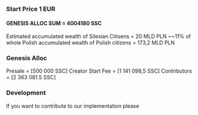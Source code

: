### Start Price 1 EUR
#### GENESIS ALLOC SUM = 4004180 SSC

Estimated accumulated wealth of Silesian Citisens = 20 MLD PLN ~~11% of whole Polish accumulated wealth of Polish citizens = 173,2 MLD PLN

### Genesis Alloc
Presale = [500 000 SSC]
Creator Start Fee = [1 141 098,5 SSC]
Contributors = [2 363 081.5 SSC]


### Development 
If you want to contribute to our implementation please 